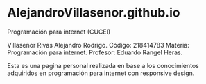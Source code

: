 # AlejandroVillasenor.github.io

Programación para internet (CUCEI)

Villaseñor Rivas Alejandro Rodrigo.
Código: 218414783
Materia: Programación para internet.
Profesor: Eduardo Rangel Heras.

Esta es una pagina personal realizada en base a los conocimientos adquiridos en programación para internet con responsive design.
